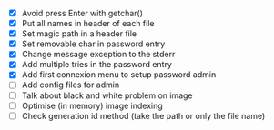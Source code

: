- [x] Avoid press Enter with getchar()
- [x] Put all names in header of each file
- [x] Set magic path in a header file 
- [x] Set removable char in password entry
- [x] Change message exception to the stderr
- [x] Add multiple tries in the password entry
- [x] Add first connexion menu to setup password admin
- [ ] Add config files for admin
- [ ] Talk about black and white problem on image
- [ ] Optimise (in memory) image indexing
- [ ] Check generation id method (take the path or only the file name)
